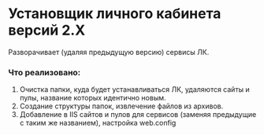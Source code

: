 # Установщик личного кабинета версий 2.X
Разворачивает (удаляя предыдущую версию) сервисы ЛК.
### Что реализовано:
1. Очистка папки, куда будет устанавливаться ЛК, удаляются сайты и пулы, название которых идентично новым.
2. Создание структуры папок, извлечение файлов из архивов.
3. Добавление в IIS сайтов и пулов для сервисов (заменяя предыдущие с таким же названием), настройка web.config

